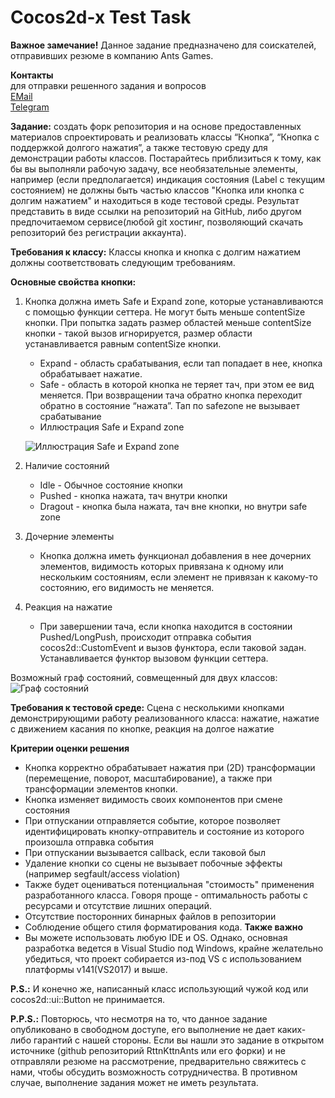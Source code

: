 # Cocos2d-x Test Task

**Важное замечание!** 
Данное задание предназначено для соискателей, отправивших резюме в компанию Ants Games.

**Контакты**  
для отправки решенного задания и вопросов  
[EMail](mailto:kolosov@antsgames.com)  
[Telegram](https://telegram.me/RottenKotten)  

**Задание:** создать форк репозитория и на основе предоставленных материалов спроектировать и реализовать классы “Кнопка”, “Кнопка с поддержкой долгого нажатия”, а также тестовую среду для демонстрации работы классов. Постарайтесь приблизиться к тому, как бы вы выполняли рабочую задачу, все необязательные элементы, например (если предполагается) индикация состояния (Label с текущим состоянием) не должны быть частью классов "Кнопка или кнопка с долгим нажатием" и находиться в коде тестовой среды.
Результат представить в виде ссылки на репозиторий на GitHub, либо другом предпочитаемом сервисе(любой git хостинг, позволяющий скачать репозиторий без регистрации аккаунта). 

**Требования к классу:**
Классы кнопка и кнопка с долгим нажатием должны соответствовать следующим требованиям.

**Основные свойства кнопки:**
1. Кнопка должна иметь Safe и Expand zone, которые устанавливаются с помощью функции сеттера. Не могут быть меньше contentSize кнопки. При попытка задать размер областей меньше contentSize кнопки - такой вызов игнорируется, размер области устанавливается равным contentSize кнопки.
	- Expand - область срабатывания, если тап попадает в нее, кнопка обрабатывает нажатие.
	- Safe - область в которой кнопка не теряет тач, при этом ее вид меняется. При возвращении тача обратно кнопка переходит обратно в состояние “нажата”. Тап по safezone не вызывает срабатывание
	- Иллюстрация Safe и Expand zone

	![Иллюстрация Safe и Expand zone](https://i.imgur.com/e514hgG.png)

2. Наличие состояний 
	- Idle - Обычное состояние кнопки
	- Pushed - кнопка нажата, тач внутри кнопки
	- Dragout -  кнопка была нажата, тач вне кнопки, но внутри safe zone

3. Дочерние элементы
	- Кнопка должна иметь функционал добавления в нее дочерних элементов, видимость которых привязана к одному или нескольким состояниям, если элемент не привязан к какому-то состоянию, его видимость не меняется.

4. Реакция на нажатие 
	- При завершении тача, если кнопка находится в состоянии Pushed/LongPush, происходит отправка события cocos2d::CustomEvent и вызов функтора, если таковой задан. Устанавливается функтор вызовом функции сеттера.

Возможный граф состояний, совмещенный для двух классов:
![Граф состояний](https://i.imgur.com/ACZnbNQ.png)

**Требования к тестовой среде:**
Сцена с несколькими кнопками демонстрирующими работу реализованного класса: нажатие, нажатие с движением касания по кнопке, реакция на долгое нажатие

**Критерии оценки решения**

* Кнопка корректно обрабатывает нажатия при (2D) трансформации (перемещение, поворот, масштабирование), а также при трансформации элементов кнопки.
* Кнопка изменяет видимость своих компонентов при смене состояния
* При отпускании отправляется событие, которое позволяет идентифицировать кнопку-отправитель и состояние из которого произошла отправка события
* При отпускании вызывается callback, если таковой был
* Удаление кнопки со сцены не вызывает побочные эффекты (например segfault/access violation)
* Также будет оцениваться потенциальная "стоимость" применения разработанного класса. Говоря проще - оптимальность работы с ресурсами и отсутствие лишних операций.
* Отсутствие посторонних бинарных файлов в репозитории
* Соблюдение общего стиля форматирования кода.
**Также важно** 
* Вы можете использовать любую IDE и OS. Однако, основная разработка ведется в Visual Studio под Windows, крайне желательно убедиться, что проект собирается из-под VS с использованием платформы v141(VS2017) и выше.

**P.S.:** И конечно же, написанный класс использующий чужой код или cocos2d::ui::Button не принимается.

**P.P.S.:** Повторюсь, что несмотря на то, что данное задание опубликовано в свободном доступе, его выполнение не дает каких-либо гарантий с нашей стороны. 
Если вы нашли это задание в открытом источнике (github репозиторий RttnKttnAnts или его форки) и не отправляли резюме на рассмотрение, предварительно свяжитесь с нами, чтобы обсудить возможность сотрудничества. В противном случае, выполнение задания может не иметь результата.
